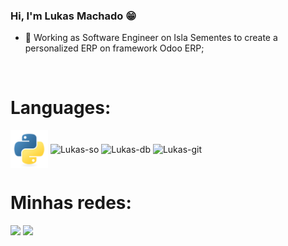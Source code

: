 
### Hi, I'm Lukas Machado 😁

- 🔭 Working as Software Engineer on Isla Sementes to create a personalized ERP on framework Odoo ERP;
<br>
<div style="display: inline_block">
      <h1>Languages:</h1>
      <img align="center" alt="Lukas-Python" height="60" width="60" src="https://raw.githubusercontent.com/devicons/devicon/master/icons/python/python-original.svg">
      <img align="center" alt="Lukas-so" height="60" width="60" src="https://cdn.jsdelivr.net/gh/devicons/devicon/icons/linux/linux-original.svg"/>
      <img align="center" alt="Lukas-db" height="60" width="60" src="https://cdn.jsdelivr.net/gh/devicons/devicon/icons/mysql/mysql-original-wordmark.svg"/>
      <img align="center" alt="Lukas-git" height="60" width="60" src="https://cdn.jsdelivr.net/gh/devicons/devicon/icons/mysql/mysql-original-wordmark.svg"/>

              
</div>
<div>
    <h1>Minhas redes:</h1>
    <a href = "mailto:lukasmachado.developer@gmail.com"><img src="https://img.shields.io/badge/-Gmail-%23333?style=for-the-badge&logo=gmail&logoColor=white" target="_blank"></a>
  <a href="https://www.linkedin.com/in/lukas-silva-machado-51110715a" target="_blank"><img src="https://img.shields.io/badge/-LinkedIn-%230077B5?style=for-the-badge&logo=linkedin&logoColor=white" target="_blank"></a>
</div>
